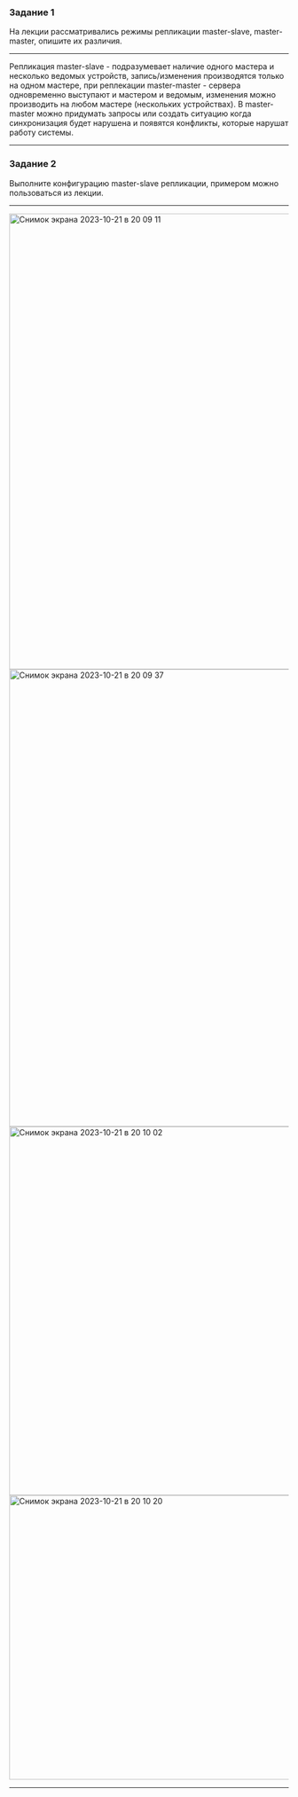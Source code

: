 ### Задание 1

На лекции рассматривались режимы репликации master-slave, master-master, опишите их различия.

---
Репликация master-slave - подразумевает наличие одного мастера и несколько ведомых устройств, запись/изменения производятся только на одном мастере, при реплекации master-master - сервера одновременно выступают и мастером и ведомым, изменения можно производить на любом мастере (нескольких устройствах). В master-master можно придумать запросы или создать ситуацию когда синхронизация будет нарушена и появятся конфликты, которые нарушат работу системы.

---

### Задание 2

Выполните конфигурацию master-slave репликации, примером можно пользоваться из лекции.

---
<img width="822" alt="Снимок экрана 2023-10-21 в 20 09 11" src="https://github.com/otuzi/replicationBD/assets/61628386/c267f7bf-f275-429b-a06a-82e07609c354">

<img width="825" alt="Снимок экрана 2023-10-21 в 20 09 37" src="https://github.com/otuzi/replicationBD/assets/61628386/f22e0b0a-2c02-4bd8-91f5-a2e21518204e">

<img width="665" alt="Снимок экрана 2023-10-21 в 20 10 02" src="https://github.com/otuzi/replicationBD/assets/61628386/e180c18c-9ca8-4d6f-a954-91f4635782f4">

<img width="513" alt="Снимок экрана 2023-10-21 в 20 10 20" src="https://github.com/otuzi/replicationBD/assets/61628386/d65fa59b-724a-488c-9399-ec99ef5a9b93">

---
